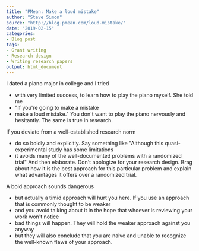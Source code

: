 ```yaml
---
title: "PMean: Make a loud mistake"
author: "Steve Simon"
source: "http://blog.pmean.com/loud-mistake/"
date: "2019-02-15"
categories:
- Blog post
tags:
- Grant writing
- Research design
- Writing research papers
output: html_document
---
```


I dated a piano major in college and I tried
- with very limited success,
to learn how to play the piano myself. She told me
- "If you're going to
make a mistake
- make a loud mistake." You don't want to play the piano
nervously and hesitantly. The same is true in research. 

<!---More--->

If you deviate from a well-established research norm
- do so boldly and
explicitly. Say something like "Although this quasi-experimental study
has some limitations
- it avoids many of the well-documented problems
with a randomized trial" And then elaborate. Don't apologize for your
research design. Brag about how it is the best approach for this
particular problem and explain what advantages it offers over a
randomized trial.

A bold approach sounds dangerous
- but actually a timid approach will
hurt you here. If you use an approach that is commonly thought to be
weaker
- and you avoid talking about it in the hope that whoever is
reviewing your work won't notice
- bad things will happen. They will hold
the weaker approach against you anyway
- but they will also conclude that
you are naive and unable to recognize the well-known flaws of your
approach.


